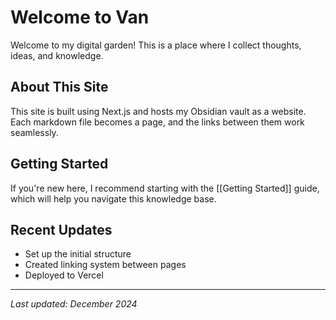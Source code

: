 # Welcome to Van

Welcome to my digital garden! This is a place where I collect thoughts, ideas, and knowledge.

## About This Site

This site is built using Next.js and hosts my Obsidian vault as a website. Each markdown file becomes a page, and the links between them work seamlessly.

## Getting Started

If you're new here, I recommend starting with the [[Getting Started]] guide, which will help you navigate this knowledge base.

## Recent Updates

- Set up the initial structure
- Created linking system between pages
- Deployed to Vercel

---

*Last updated: December 2024*